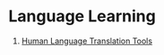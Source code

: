 # Language Learning

1) [Human Language Translation Tools](https://github.com/usbong/documentation/blob/master/Usbong%20Translation%20Services/Human%20Language%20Translation%20Tools.md)

